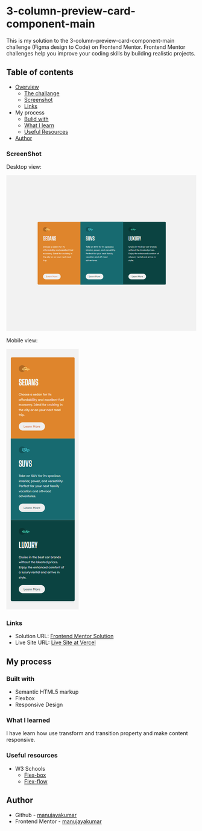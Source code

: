 # 3-column-preview-card-component-main
 This is my solution to the 3-column-preview-card-component-main challenge (Figma design to Code) on Frontend Mentor. Frontend Mentor challenges help you improve your coding skills by building realistic projects.
## Table of contents
- [Overview]()
  - [The challange]()
  - [Screenshot](#Screenshot)
  - [Links](#Links)
- My process
  - [Bulid with](#Bulid-with)
  - [What I learn](#What-I-Learn)
  - [Useful Resources](#Useful-Resources)
- [Author](#Author)
### ScreenShot
Desktop view:

![](https://github.com/manujayakumar/3-column-preview-card-component-main/blob/main/screenshot/desktop-view.PNG)

Mobile view:

![](https://github.com/manujayakumar/3-column-preview-card-component-main/blob/main/screenshot/mobile-view.PNG)

### Links
- Solution URL: [Frontend Mentor Solution]()
- Live Site URL: [Live Site at Vercel]()
## My process
### Built with
- Semantic HTML5 markup
- Flexbox
- Responsive Design
### What I learned
I have learn how use transform and transition property and make content responsive. 
### Useful resources
- W3 Schools 
  - [Flex-box]()
  - [Flex-flow]()
## Author
- Github - [manujayakumar](https://github.com/manujayakumar)
- Frontend Mentor - [manujayakumar](https://www.frontendmentor.io/profile/manujayakumar)
